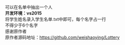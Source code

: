 可以在名单中抽出一个人<br>
**开发环境：vs2015**<br>
将学生姓名录入学生名单.txt中即可，每个名字占一行<br>
不得少于6个名字<br>
感谢原作者<br>
原作者源码地址：https://github.com/weishaoying/Lottery